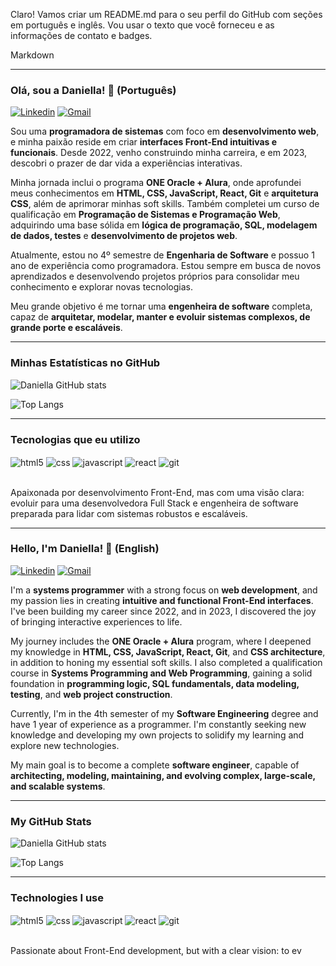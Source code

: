 Claro! Vamos criar um README.md para o seu perfil do GitHub com seções em português e inglês. Vou usar o texto que você forneceu e as informações de contato e badges.

Markdown

---
### Olá, sou a Daniella! 👋 (Português)

[![Linkedin](https://img.shields.io/badge/LinkedIn-0077B5?style=for-the-badge&logo=linkedin&logoColor=white)](https://www.linkedin.com/in/daniella-r-mathias/)
[![Gmail](https://img.shields.io/badge/Gmail-FF0000?style=for-the-badge&logo=Gmail)](mailto:daniella.fp.dr@gmail.com)

Sou uma **programadora de sistemas** com foco em **desenvolvimento web**, e minha paixão reside em criar **interfaces Front-End intuitivas e funcionais**. Desde 2022, venho construindo minha carreira, e em 2023, descobri o prazer de dar vida a experiências interativas.

Minha jornada inclui o programa **ONE Oracle + Alura**, onde aprofundei meus conhecimentos em **HTML, CSS, JavaScript, React, Git** e **arquitetura CSS**, além de aprimorar minhas soft skills. Também completei um curso de qualificação em **Programação de Sistemas e Programação Web**, adquirindo uma base sólida em **lógica de programação, SQL, modelagem de dados, testes** e **desenvolvimento de projetos web**.

Atualmente, estou no 4º semestre de **Engenharia de Software** e possuo 1 ano de experiência como programadora. Estou sempre em busca de novos aprendizados e desenvolvendo projetos próprios para consolidar meu conhecimento e explorar novas tecnologias.

Meu grande objetivo é me tornar uma **engenheira de software** completa, capaz de **arquitetar, modelar, manter e evoluir sistemas complexos, de grande porte e escaláveis**.

---

### Minhas Estatísticas no GitHub

![Daniella GitHub stats](https://github-readme-stats.vercel.app/api?username=Daniella-Rocha&show_icons=true&theme=synthwave)

![Top Langs](https://github-readme-stats.vercel.app/api/top-langs/?username=Daniella-Rocha&layout=compact&theme=synthwave)

---

### Tecnologias que eu utilizo

<div style="display: inline_block">
  <img align="center" alt="html5" src="https://img.shields.io/badge/HTML5-E34F26?style=for-the-badge&logo=html5&logoColor=white">
  <img align="center" alt="css" src="https://img.shields.io/badge/CSS3-1572B6?style=for-the-badge&logo=css3&logoColor=white">
  <img align="center" alt="javascript" src="https://img.shields.io/badge/JavaScript-F7DF1E?style=for-the-badge&logo=javascript&logoColor=black">
  <img align="center" alt="react" src="https://img.shields.io/badge/React-20232A?style=for-the-badge&logo=react&logoColor=61DAFB">
  <img align="center" alt="git" src="https://img.shields.io/badge/GIT-E44C30?style=for-the-badge&logo=git&logoColor=white">
</div><br/>

Apaixonada por desenvolvimento Front-End, mas com uma visão clara: evoluir para uma desenvolvedora Full Stack e engenheira de software preparada para lidar com sistemas robustos e escaláveis.

---

### Hello, I'm Daniella! 👋 (English)

[![Linkedin](https://img.shields.io/badge/LinkedIn-0077B5?style=for-the-badge&logo=linkedin&logoColor=white)](https://www.linkedin.com/in/daniella-r-mathias/)
[![Gmail](https://img.shields.io/badge/Gmail-FF0000?style=for-the-badge&logo=Gmail)](mailto:daniella.fp.dr@gmail.com)

I'm a **systems programmer** with a strong focus on **web development**, and my passion lies in creating **intuitive and functional Front-End interfaces**. I've been building my career since 2022, and in 2023, I discovered the joy of bringing interactive experiences to life.

My journey includes the **ONE Oracle + Alura** program, where I deepened my knowledge in **HTML, CSS, JavaScript, React, Git**, and **CSS architecture**, in addition to honing my essential soft skills. I also completed a qualification course in **Systems Programming and Web Programming**, gaining a solid foundation in **programming logic, SQL fundamentals, data modeling, testing**, and **web project construction**.

Currently, I'm in the 4th semester of my **Software Engineering** degree and have 1 year of experience as a programmer. I'm constantly seeking new knowledge and developing my own projects to solidify my learning and explore new technologies.

My main goal is to become a complete **software engineer**, capable of **architecting, modeling, maintaining, and evolving complex, large-scale, and scalable systems**.

---

### My GitHub Stats

![Daniella GitHub stats](https://github-readme-stats.vercel.app/api?username=Daniella-Rocha&show_icons=true&theme=synthwave)

![Top Langs](https://github-readme-stats.vercel.app/api/top-langs/?username=Daniella-Rocha&layout=compact&theme=synthwave)

---

### Technologies I use

<div style="display: inline_block">
  <img align="center" alt="html5" src="https://img.shields.io/badge/HTML5-E34F26?style=for-the-badge&logo=html5&logoColor=white">
  <img align="center" alt="css" src="https://img.shields.io/badge/CSS3-1572B6?style=for-the-badge&logo=css3&logoColor=white">
  <img align="center" alt="javascript" src="https://img.shields.io/badge/JavaScript-F7DF1E?style=for-the-badge&logo=javascript&logoColor=black">
  <img align="center" alt="react" src="https://img.shields.io/badge/React-20232A?style=for-the-badge&logo=react&logoColor=61DAFB">
  <img align="center" alt="git" src="https://img.shields.io/badge/GIT-E44C30?style=for-the-badge&logo=git&logoColor=white">
</div><br/>

Passionate about Front-End development, but with a clear vision: to ev
